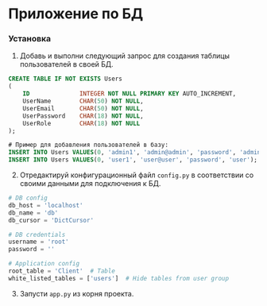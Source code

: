 # Приложение по БД

### Установка
1. Добавь и выполни следующий запрос для создания таблицы пользователей в своей БД.
```sql
CREATE TABLE IF NOT EXISTS Users
(
    ID              INTEGER NOT NULL PRIMARY KEY AUTO_INCREMENT,
    UserName        CHAR(50) NOT NULL,
    UserEmail       CHAR(50) NOT NULL,
    UserPassword    CHAR(18) NOT NULL,
    UserRole	    CHAR(18) NOT NULL
);

# Пример для добавления пользователей в базу:
INSERT INTO Users VALUES(0, 'admin1', 'admin@admin', 'password', 'admin');
INSERT INTO Users VALUES(0, 'user1', 'user@user', 'password', 'user');
```
2. Отредактируй конфигурационный файл ```config.py``` в соответствии 
   со своими данными для подключения к БД.
```python
# DB config
db_host = 'localhost'
db_name = 'db'
db_cursor = 'DictCursor'

# DB credentials
username = 'root'
password = ''

# Application config
root_table = 'Client'  # Table
white_listed_tables = ['users']  # Hide tables from user group

```
3. Запусти ```app.py``` из корня проекта.